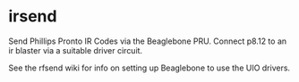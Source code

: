 # irsend
Send Phillips Pronto IR Codes via the Beaglebone PRU.
Connect p8.12 to an ir blaster via a suitable driver
circuit.

See the rfsend wiki for info on setting up Beaglebone to
use the UIO drivers.
